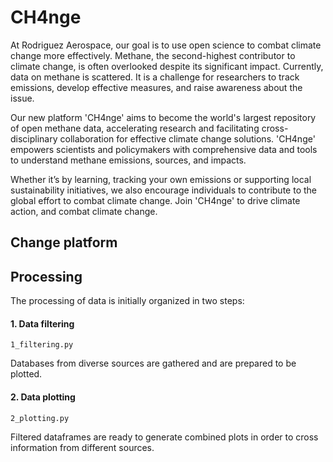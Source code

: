 # CH4nge

At Rodriguez Aerospace, our goal is to use open science to combat climate change more effectively. Methane, the second-highest contributor to climate change, is often overlooked despite its significant impact. Currently, data on methane is scattered. It is a challenge for researchers to track emissions, develop effective measures, and raise awareness about the issue. 

Our new platform 'CH4nge' aims to become the world's largest repository of open methane data, accelerating research and facilitating cross-disciplinary collaboration for effective climate change solutions. 'CH4nge' empowers scientists and policymakers with comprehensive data and tools to understand methane emissions, sources, and impacts. 

Whether it’s by learning, tracking your own emissions or supporting local sustainability initiatives, we also encourage individuals to contribute to the global effort to combat climate change. Join 'CH4nge' to drive climate action, and combat climate change.

## Change platform


## Processing
The processing of data is initially organized in two steps:

#### 1. Data filtering
`1_filtering.py`

Databases from diverse sources are gathered and are prepared to be plotted.

#### 2. Data plotting
`2_plotting.py`

Filtered dataframes are ready to generate combined plots in order to cross information from different sources.
